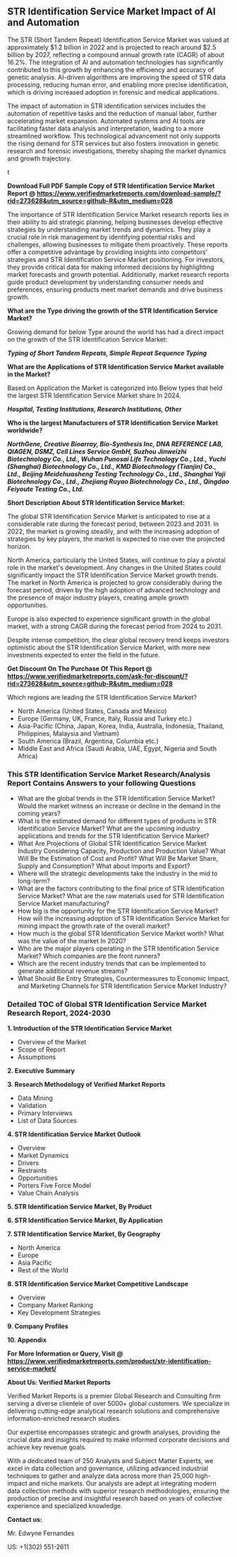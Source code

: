 <h2>STR Identification Service Market Impact of AI and Automation</h2><p>The STR (Short Tandem Repeat) Identification Service Market was valued at approximately $1.2 billion in 2022 and is projected to reach around $2.5 billion by 2027, reflecting a compound annual growth rate (CAGR) of about 16.2%. The integration of AI and automation technologies has significantly contributed to this growth by enhancing the efficiency and accuracy of genetic analysis. AI-driven algorithms are improving the speed of STR data processing, reducing human error, and enabling more precise identification, which is driving increased adoption in forensic and medical applications.</p><p>The impact of automation in STR identification services includes the automation of repetitive tasks and the reduction of manual labor, further accelerating market expansion. Automated systems and AI tools are facilitating faster data analysis and interpretation, leading to a more streamlined workflow. This technological advancement not only supports the rising demand for STR services but also fosters innovation in genetic research and forensic investigations, thereby shaping the market dynamics and growth trajectory.</p>t</p><p id="" class=""><strong>Download Full PDF Sample Copy of STR Identification Service Market Report @ <a href="https://www.verifiedmarketreports.com/download-sample/?rid=273628&utm_source=github-R&utm_medium=028" target="_blank">https://www.verifiedmarketreports.com/download-sample/?rid=273628&utm_source=github-R&utm_medium=028</a></strong></p><p>The importance of&nbsp;STR Identification Service Market research reports lies in their ability to aid strategic planning, helping businesses develop effective strategies by understanding market trends and dynamics. They play a crucial role in risk management by identifying potential risks and challenges, allowing businesses to mitigate them proactively. These reports offer a competitive advantage by providing insights into competitors' strategies and STR Identification Service Market positioning. For investors, they provide critical data for making informed decisions by highlighting market forecasts and growth potential. Additionally, market research reports guide product development by understanding consumer needs and preferences, ensuring products meet market demands and drive business growth.</p><p><strong>What are the&nbsp;Type driving the growth of the STR Identification Service Market?</strong></p><p id="" class="">Growing demand for below Type around the world has had a direct impact on the growth of the STR Identification Service Market:</p><em><strong>Typing of Short Tandem Repeats, Simple Repeat Sequence Typing</strong></em></p><strong>What are the&nbsp;Applications&nbsp;of STR Identification Service Market available in the Market?</strong></p><p id="" class="">Based on Application the Market is categorized into Below types that held the largest STR Identification Service Market share In 2024.</p><em><strong>Hospital, Testing Institutions, Research Institutions, Other</strong></em></p><strong>Who is the largest Manufacturers of STR Identification Service Market worldwide?</strong></p><p><em><strong>NorthGene, Creative Bioarray, Bio-Synthesis Inc, DNA REFERENCE LAB, QIAGEN, DSMZ, Cell Lines Service GmbH, Suzhou Jinweizhi Biotechnology Co., Ltd., Wuhan Punosai Life Technology Co., Ltd., Yuchi (Shanghai) Biotechnology Co., Ltd., KMD Biotechnology (Tianjin) Co., Ltd., Beijing Meidehuasheng Testing Technology Co., Ltd., Shanghai Yaji Biotechnology Co., Ltd., Zhejiang Ruyao Biotechnology Co., Ltd., Qingdao Feiyoute Testing Co., Ltd.</strong></em></p><p id="" class=""><strong>Short Description About STR Identification Service Market:</strong></p><p>The global STR Identification Service Market is anticipated to rise at a considerable rate during the forecast period, between 2023 and 2031. In 2022, the market is growing steadily, and with the increasing adoption of strategies by key players, the market is expected to rise over the projected horizon.</p><p>North America, particularly the United States, will continue to play a pivotal role in the market's development. Any changes in the United States could significantly impact the STR Identification Service Market growth trends. The market in North America is projected to grow considerably during the forecast period, driven by the high adoption of advanced technology and the presence of major industry players, creating ample growth opportunities.</p><p>Europe is also expected to experience significant growth in the global market, with a strong CAGR during the forecast period from 2024 to 2031.</p><p>Despite intense competition, the clear global recovery trend keeps investors optimistic about the STR Identification Service Market, with more new investments expected to enter the field in the future.</p><p id="" class=""><strong>Get Discount On The Purchase Of This Report @ <a href="https://www.verifiedmarketreports.com/ask-for-discount/?rid=273628&utm_source=github-R&utm_medium=028" target="_blank">https://www.verifiedmarketreports.com/ask-for-discount/?rid=273628&utm_source=github-R&utm_medium=028</a></strong></p>Which regions are leading the STR Identification Service Market?</p><ul><li>North America (United States, Canada and Mexico)</li><li>Europe (Germany, UK, France, Italy, Russia and Turkey etc.)</li><li>Asia-Pacific (China, Japan, Korea, India, Australia, Indonesia, Thailand, Philippines, Malaysia and Vietnam)</li><li>South America (Brazil, Argentina, Columbia etc.)</li><li>Middle East and Africa (Saudi Arabia, UAE, Egypt, Nigeria and South Africa)</li></ul><h3 id="" class="">This STR Identification Service Market Research/Analysis Report Contains Answers to your following Questions</h3><ul><li>What are the global trends in the STR Identification Service Market? Would the market witness an increase or decline in the demand in the coming years?</li><li>What is the estimated demand for different types of products in STR Identification Service Market? What are the upcoming industry applications and trends for the STR Identification Service Market?</li><li>What Are Projections of Global STR Identification Service Market Industry Considering Capacity, Production and Production Value? What Will Be the Estimation of Cost and Profit? What Will Be Market Share, Supply and Consumption? What about imports and Export?</li><li>Where will the strategic developments take the industry in the mid to long-term?</li><li>What are the factors contributing to the final price of STR Identification Service Market? What are the raw materials used for STR Identification Service Market manufacturing?</li><li>How big is the opportunity for the STR Identification Service Market? How will the increasing adoption of STR Identification Service Market for mining impact the growth rate of the overall market?</li><li>How much is the global STR Identification Service Market worth? What was the value of the market In 2020?</li><li>Who are the major players operating in the STR Identification Service Market? Which companies are the front runners?</li><li>Which are the recent industry trends that can be implemented to generate additional revenue streams?</li><li>What Should Be Entry Strategies, Countermeasures to Economic Impact, and Marketing Channels for STR Identification Service Market Industry?</li></ul><h3 id="" class="">Detailed TOC of Global STR Identification Service Market Research Report, 2024-2030</h3><p id="" class=""><strong>1. Introduction of the STR Identification Service Market</strong></p><ul><li>Overview of the Market</li><li>Scope of Report</li><li>Assumptions</li></ul><p id="" class=""><strong>2. Executive Summary</strong></p><p id="" class=""><strong>3. Research Methodology of Verified Market Reports</strong></p><ul><li>Data Mining</li><li>Validation</li><li>Primary Interviews</li><li>List of Data Sources</li></ul><p id="" class=""><strong>4. STR Identification Service Market Outlook</strong></p><ul><li>Overview</li><li>Market Dynamics</li><li>Drivers</li><li>Restraints</li><li>Opportunities</li><li>Porters Five Force Model</li><li>Value Chain Analysis</li></ul><p id="" class=""><strong>5. STR Identification Service Market, By Product</strong></p><p id="" class=""><strong>6. STR Identification Service Market, By Application</strong></p><p id="" class=""><strong>7. STR Identification Service Market, By Geography</strong></p><ul><li>North America</li><li>Europe</li><li>Asia Pacific</li><li>Rest of the World</li></ul><p id="" class=""><strong>8. STR Identification Service Market Competitive Landscape</strong></p><ul><li>Overview</li><li>Company Market Ranking</li><li>Key Development Strategies</li></ul><p id="" class=""><strong>9. Company Profiles</strong></p><p id="" class=""><strong>10. Appendix</strong></p><p id="" class=""><strong>For More Information or Query, Visit @ <a href="https://www.verifiedmarketreports.com/product/str-identification-service-market/" target="_blank">https://www.verifiedmarketreports.com/product/str-identification-service-market/</a></strong></p><p id="" class=""><strong>About Us: Verified Market Reports</strong></p><p id="" class="">Verified Market Reports is a premier Global Research and Consulting firm serving a diverse clientele of over 5000+ global customers. We specialize in delivering cutting-edge analytical research solutions and comprehensive information-enriched research studies.</p><p id="" class="">Our expertise encompasses strategic and growth analyses, providing the crucial data and insights required to make informed corporate decisions and achieve key revenue goals.</p><p id="" class="">With a dedicated team of 250 Analysts and Subject Matter Experts, we excel in data collection and governance, utilizing advanced industrial techniques to gather and analyze data across more than 25,000 high-impact and niche markets. Our analysts are adept at integrating modern data collection methods with superior research methodologies, ensuring the production of precise and insightful research based on years of collective experience and specialized knowledge.</p><p id="" class=""><strong>Contact us:</strong></p><p id="" class="">Mr. Edwyne Fernandes</p><p id="" class="">US: +1(302) 551-2611</p>